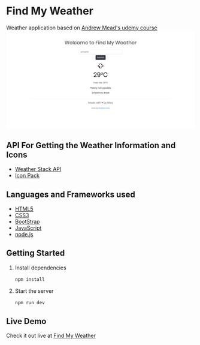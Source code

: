 # Find My Weather

Weather application based on [Andrew Mead's udemy course](https://www.udemy.com/course/the-complete-nodejs-developer-course-2/)
![Weather App image](https://github.com/niloyKGhosh/weather-app/blob/master/Weather-App.png)

## API For Getting the Weather Information and Icons

-   [Weather Stack API](https://weatherstack.com/)
-   [Icon Pack](https://erikflowers.github.io/weather-icons/)

## Languages and Frameworks used

-   [HTML5](https://developer.mozilla.org/en-US/docs/Web/Guide/HTML/HTML5)
-   [CSS3](https://developer.mozilla.org/en-US/docs/Web/CSS)
-   [BootStrap](https://getbootstrap.com/docs/4.4/getting-started/introduction/)
-   [JavaScript](https://developer.mozilla.org/en-US/docs/Web/JavaScript)
-   [node.js](https://nodejs.org/en/docs/)

## Getting Started

1. Install dependencies
    ```bash
    npm install
    ```
2. Start the server
    ```bash
    npm run dev
    ```

## Live Demo

Check it out live at [Find My Weather](https://nghosh-weather-app.herokuapp.com/)
